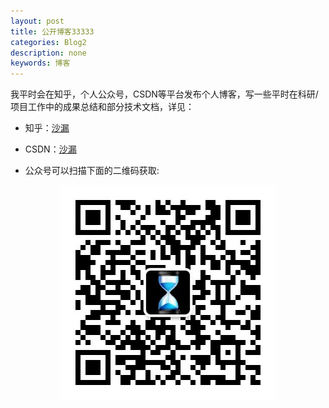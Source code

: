 ```yaml
---
layout: post
title: 公开博客33333
categories: Blog2
description: none
keywords: 博客
---
```


我平时会在知乎，个人公众号，CSDN等平台发布个人博客，写一些平时在科研/项目工作中的成果总结和部分技术文档，详见：

- 知乎：[沙漏](https://www.zhihu.com/people/zou-you-50)

- CSDN：[沙漏](https://blog.csdn.net/shakehands2012?spm=1000.2115.3001.5343)

- 公众号可以扫描下面的二维码获取:


<center>
    <img src="/assets/images/qrcode.jpg" alt="picture not found" style="zoom:80%;" />
    <br>
</center>
